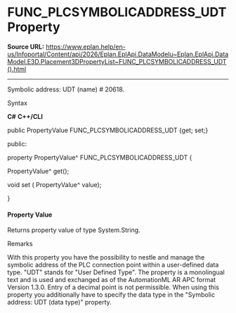 # FUNC_PLCSYMBOLICADDRESS_UDT Property

**Source URL:** https://www.eplan.help/en-us/Infoportal/Content/api/2026/Eplan.EplApi.DataModelu~Eplan.EplApi.DataModel.E3D.Placement3DPropertyList~FUNC_PLCSYMBOLICADDRESS_UDT().html

---

Symbolic address: UDT (name) # 20618.

Syntax

**C#**
**C++/CLI**


public PropertyValue FUNC_PLCSYMBOLICADDRESS_UDT {get; set;}

public:

property PropertyValue^ FUNC_PLCSYMBOLICADDRESS_UDT {

   PropertyValue^ get();

   void set (    PropertyValue^ value);

}


#### Property Value

Returns property value of type System.String.

Remarks

With this property you have the possibility to nestle and manage the symbolic address of the PLC connection point within a user-defined data type. "UDT" stands for "User Defined Type". The property is a monolingual text and is used and exchanged as of the AutomationML AR APC format Version 1.3.0. Entry of a decimal point is not permissible. When using this property you additionally have to specify the data type in the "Symbolic address: UDT (data type)" property.
